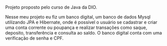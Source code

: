 Projeto proposto pelo curso de Java da DIO. 

Nesse meu projeto eu fiz um banco digital, um banco de dados Mysql utilizando JPA e Hibernate, onde é possível o usuário se cadastrar e criar uma conta corrente ou poupança e realizar transações como saque, deposito, transferência e consulta ao saldo. O banco digital conta com uma verificação de senha e CPF.
